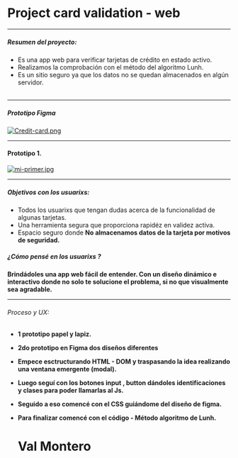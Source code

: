 # Project card validation - web 

------------
##### Resumen del proyecto:
- Es una app web para verificar tarjetas de crédito en estado activo.
- Realizamos la comprobación con el método del algoritmo Lunh.
- Es un sitio seguro ya que los datos no se quedan almacenados en algún servidor.<br><br>

------------


##### Prototipo Figma
[![Credit-card.png](https://i.postimg.cc/pr45JT2f/Credit-card.png)](https://postimg.cc/wR5B69RM)

------------
#### Prototipo 1.

[![mi-primer.jpg](https://i.postimg.cc/K8bdv5b2/mi-primer.jpg)](https://postimg.cc/0bttVDrW)

------------

#####  Objetivos con los usuarixs:

- Todos los usuarixs que tengan dudas acerca de la funcionalidad de algunas tarjetas.
- Una herramienta segura que proporciona rapidéz en validez activa.
- Espacio seguro donde <b> No almacenamos <b> datos de la tarjeta por motivos de seguridad.
#####  ¿Cómo pensé en los usuarixs ?
Brindádoles una app web fácil de entender. Con un diseño dinámico e interactivo donde  no solo te solucione el problema, si no que visualmente sea agradable.

------------


 ###### Proceso y UX:
-   1 prototipo papel y lapiz.
-   2do prototipo en Figma  dos diseños diferentes 
-   Empece esctructurando HTML - DOM y traspasando la idea realizando una ventana emergente (modal).
-   Luego seguí con los botones  input , button   dándoles identificaciones y clases para poder llamarlas al Js.
-   Seguido a eso comencé con el  CSS   guiándome del  diseño de figma. 
- Para finalizar  comencé con el código -  Método algoritmo de Lunh.


  # Val Montero
